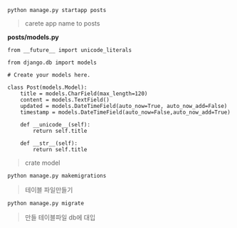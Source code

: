 ``python manage.py startapp posts``
> carete app name to posts

**posts/models.py**

    from __future__ import unicode_literals

    from django.db import models

    # Create your models here.

    class Post(models.Model):
        title = models.CharField(max_length=120)
        content = models.TextField()
        updated = models.DateTimeField(auto_now=True, auto_now_add=False)
        timestamp = models.DateTimeField(auto_now=False,auto_now_add=True)

        def __unicode__(self):
            return self.title

        def __str__(self):
            return self.title

>crate model

``python manage.py makemigrations``
>테이블 파일만들기

``python manage.py migrate``
>만들 테이블파일 db에 대입


